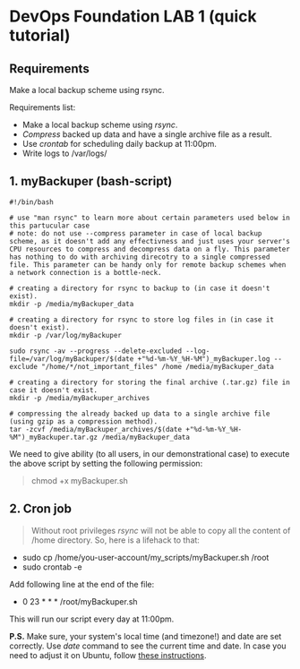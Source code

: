 # DevOps Foundation LAB 1 (quick tutorial)
## Requirements

Make a local backup scheme using rsync.

Requirements list:

 - Make a local backup scheme using *rsync*.
 - *Compress* backed up data and have a single archive file as a result.
 - Use *crontab* for scheduling daily backup at 11:00pm.
 - Write logs to /var/logs/

## 1. myBackuper (bash-script)

    #!/bin/bash
    
    # use "man rsync" to learn more about certain parameters used below in this partucular case
    # note: do not use --compress parameter in case of local backup scheme, as it doesn't add any effectivness and just uses your server's CPU resources to compress and decompress data on a fly. This parameter has nothing to do with archiving direcotry to a single compressed file. This parameter can be handy only for remote backup schemes when a network connection is a bottle-neck.
    
    # creating a directory for rsync to backup to (in case it doesn't exist).
    mkdir -p /media/myBackuper_data
    
    # creating a directory for rsync to store log files in (in case it doesn't exist).
    mkdir -p /var/log/myBackuper
    
    sudo rsync -av --progress --delete-excluded --log-file=/var/log/myBackuper/$(date +"%d-%m-%Y_%H-%M")_myBackuper.log --exclude "/home/*/not_important_files" /home /media/myBackuper_data
    
    # creating a directory for storing the final archive (.tar.gz) file in case it doesn't exist.
    mkdir -p /media/myBackuper_archives
    
    # compressing the already backed up data to a single archive file (using gzip as a compression method).
    tar -zcvf /media/myBackuper_archives/$(date +"%d-%m-%Y_%H-%M")_myBackuper.tar.gz /media/myBackuper_data


We need to give ability (to all users, in our demonstrational case) to execute the above script by setting the following permission:

> chmod +x myBackuper.sh

## 2. Cron job

> Without root privileges *rsync* will not be able to copy all the content of /home directory.
> So, here is a lifehack to that:

 - sudo cp /home/you-user-account/my_scripts/myBackuper.sh /root
 - sudo crontab -e

 Add following line at the end of the file:

 - 0 23 * * * /root/myBackuper.sh

This will run our script every day at 11:00pm.

**P.S.** Make sure, your system's local time (and timezone!) and date are set correctly. Use *date* command to see the current time and date. In case you need to adjust it on Ubuntu, follow [these instructions](https://help.ubuntu.com/community/UbuntuTime#Using_the_Command_Line_.28terminal.29).
